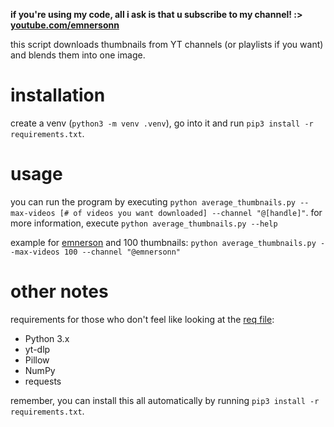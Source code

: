 **if you're using my code, all i ask is that u subscribe to my channel! :> [youtube.com/emnersonn](https://youtube.com/emnersonn)**

this script downloads thumbnails from YT channels (or playlists if you want) and blends them into one image.

# installation

create a venv (`python3 -m venv .venv`), go into it and run `pip3 install -r requirements.txt`. 

# usage

you can run the program by executing `python average_thumbnails.py --max-videos [# of videos you want downloaded] --channel "@[handle]"`.
for more information, execute `python average_thumbnails.py --help`

example for [emnerson](https://youtube.com/emnersonn) and 100 thumbnails: `python average_thumbnails.py --max-videos 100 --channel "@emnersonn"`

# other notes

requirements for those who don't feel like looking at the [req file](./requirements.txt):
- Python 3.x
- yt-dlp
- Pillow
- NumPy
- requests

remember, you can install this all automatically by running `pip3 install -r requirements.txt`.